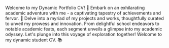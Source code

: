 Welcome to my Dynamic Portfolio CV! 🌟 Embark on an exhilarating academic adventure with me - a captivating tapestry of achievements and fervor. 🎨 Delve into a myriad of my projects and works, thoughtfully curated to unveil my prowess and innovation. From delightful school endeavors to notable academic feats, each segment unveils a glimpse into my academic odyssey. Let's plunge into this voyage of exploration together! Welcome to my dynamic student CV. 📚
